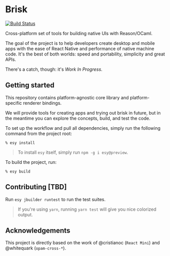 # Brisk

[![Build Status](https://semaphoreci.com/api/v1/brisk/brisk/branches/master/badge.svg)](https://semaphoreci.com/brisk/brisk)

Cross-platform set of tools for building native UIs with Reason/OCaml.

The goal of the project is to help developers create desktop and mobile apps with the ease of React Native and performance of native machine code. It's the best of both worlds: speed and portability, simplicity and great APIs.

There's a catch, though: it's _Work In Progress_.

## Getting started

This repository contains platform-agnostic core library and platform-specific renderer bindings.

We will provide tools for creating apps and trying out brisk in future, but in the meantime you can explore the concepts, build, and test the code.

To set up the workflow and pull all dependencies, simply run the following command from the project root:

```
% esy install
```

> To install `esy` itself, simply run `npm -g i esy@preview`.

To build the project, run:

```
% esy build
```

## Contributing [TBD]

Run `esy jbuilder runtest` to run the test suites.

> If you're using `yarn`, running `yarn test` will give you nice colorized output.

## Acknowledgements

This project is directly based on the work of @cristianoc (`React Mini`) and @whitequark (`opam-cross-*`).
